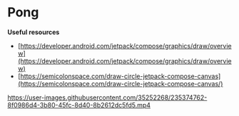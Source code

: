 # Pong

**Useful resources**

- [https://developer.android.com/jetpack/compose/graphics/draw/overview](https://developer.android.com/jetpack/compose/graphics/draw/overview)
- [https://semicolonspace.com/draw-circle-jetpack-compose-canvas](https://semicolonspace.com/draw-circle-jetpack-compose-canvas/)



https://user-images.githubusercontent.com/35252268/235374762-8f0986d4-3b80-45fc-8d40-8b2612dc5fd5.mp4
